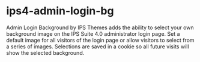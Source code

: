 # ips4-admin-login-bg
Admin Login Background by IPS Themes adds the ability to select your own background image on the IPS Suite 4.0 administrator login page. Set a default image for all visitors of the login page or allow visitors to select from a series of images. Selections are saved in a cookie so all future visits will show the selected background.